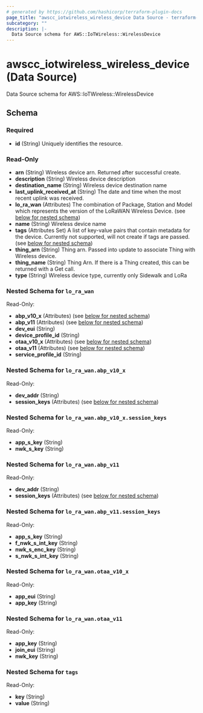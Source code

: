 ```yaml
---
# generated by https://github.com/hashicorp/terraform-plugin-docs
page_title: "awscc_iotwireless_wireless_device Data Source - terraform-provider-awscc"
subcategory: ""
description: |-
  Data Source schema for AWS::IoTWireless::WirelessDevice
---
```


# awscc_iotwireless_wireless_device (Data Source)

Data Source schema for AWS::IoTWireless::WirelessDevice



<!-- schema generated by tfplugindocs -->
## Schema

### Required

- **id** (String) Uniquely identifies the resource.

### Read-Only

- **arn** (String) Wireless device arn. Returned after successful create.
- **description** (String) Wireless device description
- **destination_name** (String) Wireless device destination name
- **last_uplink_received_at** (String) The date and time when the most recent uplink was received.
- **lo_ra_wan** (Attributes) The combination of Package, Station and Model which represents the version of the LoRaWAN Wireless Device. (see [below for nested schema](#nestedatt--lo_ra_wan))
- **name** (String) Wireless device name
- **tags** (Attributes Set) A list of key-value pairs that contain metadata for the device. Currently not supported, will not create if tags are passed. (see [below for nested schema](#nestedatt--tags))
- **thing_arn** (String) Thing arn. Passed into update to associate Thing with Wireless device.
- **thing_name** (String) Thing Arn. If there is a Thing created, this can be returned with a Get call.
- **type** (String) Wireless device type, currently only Sidewalk and LoRa

<a id="nestedatt--lo_ra_wan"></a>
### Nested Schema for `lo_ra_wan`

Read-Only:

- **abp_v10_x** (Attributes) (see [below for nested schema](#nestedatt--lo_ra_wan--abp_v10_x))
- **abp_v11** (Attributes) (see [below for nested schema](#nestedatt--lo_ra_wan--abp_v11))
- **dev_eui** (String)
- **device_profile_id** (String)
- **otaa_v10_x** (Attributes) (see [below for nested schema](#nestedatt--lo_ra_wan--otaa_v10_x))
- **otaa_v11** (Attributes) (see [below for nested schema](#nestedatt--lo_ra_wan--otaa_v11))
- **service_profile_id** (String)

<a id="nestedatt--lo_ra_wan--abp_v10_x"></a>
### Nested Schema for `lo_ra_wan.abp_v10_x`

Read-Only:

- **dev_addr** (String)
- **session_keys** (Attributes) (see [below for nested schema](#nestedatt--lo_ra_wan--abp_v10_x--session_keys))

<a id="nestedatt--lo_ra_wan--abp_v10_x--session_keys"></a>
### Nested Schema for `lo_ra_wan.abp_v10_x.session_keys`

Read-Only:

- **app_s_key** (String)
- **nwk_s_key** (String)



<a id="nestedatt--lo_ra_wan--abp_v11"></a>
### Nested Schema for `lo_ra_wan.abp_v11`

Read-Only:

- **dev_addr** (String)
- **session_keys** (Attributes) (see [below for nested schema](#nestedatt--lo_ra_wan--abp_v11--session_keys))

<a id="nestedatt--lo_ra_wan--abp_v11--session_keys"></a>
### Nested Schema for `lo_ra_wan.abp_v11.session_keys`

Read-Only:

- **app_s_key** (String)
- **f_nwk_s_int_key** (String)
- **nwk_s_enc_key** (String)
- **s_nwk_s_int_key** (String)



<a id="nestedatt--lo_ra_wan--otaa_v10_x"></a>
### Nested Schema for `lo_ra_wan.otaa_v10_x`

Read-Only:

- **app_eui** (String)
- **app_key** (String)


<a id="nestedatt--lo_ra_wan--otaa_v11"></a>
### Nested Schema for `lo_ra_wan.otaa_v11`

Read-Only:

- **app_key** (String)
- **join_eui** (String)
- **nwk_key** (String)



<a id="nestedatt--tags"></a>
### Nested Schema for `tags`

Read-Only:

- **key** (String)
- **value** (String)


